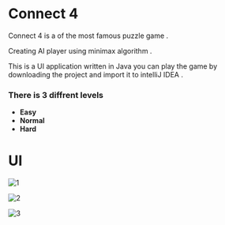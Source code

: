 # Connect 4

Connect 4  is a of the most famous puzzle game .

Creating AI player using minimax algorithm .

This is a UI application written in Java you can play the game by downloading the project and import it to intelliJ IDEA .

### There is 3 diffrent levels 

- **Easy** 
- **Normal** 
- **Hard**

# UI
![1](https://user-images.githubusercontent.com/73588285/104971546-c6adb880-59f7-11eb-9f22-45e1781ddc7d.PNG)

![2](https://user-images.githubusercontent.com/73588285/104971542-c44b5e80-59f7-11eb-87ef-fce557618ac5.PNG)

![3](https://user-images.githubusercontent.com/73588285/104971539-c1e90480-59f7-11eb-9a2c-7b67eaa6388f.PNG)
